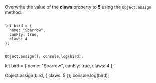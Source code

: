 Overwrite the value of the **claws** property
to **5** using the `Object.assign` method.

<Editor type="exercise" lang="javascript">
<code>
let bird = {
  name: "Sparrow",
  canFly: true,
  claws: 4
};

Object.assign();
console.log(bird);
</code>

<solution>
let bird = {
  name: "Sparrow",
  canFly: true,
  claws: 4
};

Object.assign(bird, { claws: 5 });
console.log(bird);
</solution>
</Editor>